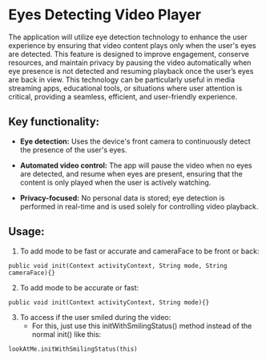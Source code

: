 # Eyes Detecting Video Player
The application will utilize eye detection technology to enhance the user experience by ensuring that video content plays only when the user's eyes are detected. This feature is designed to improve engagement, conserve resources, and maintain privacy by pausing the video automatically when eye presence is not detected and resuming playback once the user’s eyes are back in view. This technology can be particularly useful in media streaming apps, educational tools, or situations where user attention is critical, providing a seamless, efficient, and user-friendly experience.

## Key functionality:

- **Eye detection:** Uses the device's front camera to continuously detect the presence of the user's eyes.
  
- **Automated video control:** The app will pause the video when no eyes are detected, and resume when eyes are present, ensuring that the content is only played when the user is actively watching.
  
- **Privacy-focused:** No personal data is stored; eye detection is performed in real-time and is used solely for controlling video playback.

## Usage:

1) To add mode to be fast or accurate and cameraFace to be front or back:
```
public void init(Context activityContext, String mode, String cameraFace){}
```

2) To add mode to be accurate or fast:
```
public void init(Context activityContext, String mode){}
```

3) To access if the user smiled during the video:
   - For this, just use this initWithSmilingStatus() method instead of the normal init() like this:
```
lookAtMe.initWithSmilingStatus(this)
```
